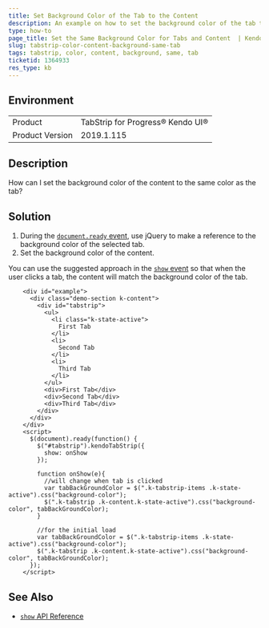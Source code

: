 ```yaml
---
title: Set Background Color of the Tab to the Content
description: An example on how to set the background color of the tab to the content.
type: how-to
page_title: Set the Same Background Color for Tabs and Content  | Kendo UI TabStrip for jQuery
slug: tabstrip-color-content-background-same-tab
tags: tabstrip, color, content, background, same, tab
ticketid: 1364933
res_type: kb
---
```


## Environment

<table>
 <tr>
  <td>Product</td>
  <td>TabStrip for Progress® Kendo UI®</td>
 </tr>
  <td>Product Version</td>
  <td>2019.1.115</td>
 </tr>
</table>

## Description

How can I set the background color of the content to the same color as the tab?

## Solution

1. During the [`document.ready` event](http://learn.jquery.com/using-jquery-core/document-ready/), use jQuery to make a reference to the background color of the selected tab.  
1. Set the background color of the content.

You can use the suggested approach in the [`show` event](https://docs.telerik.com/kendo-ui/api/javascript/ui/tabstrip/events/show) so that when the user clicks a tab, the content will match the background color of the tab.

```dojo
    <div id="example">
      <div class="demo-section k-content">
        <div id="tabstrip">
          <ul>
            <li class="k-state-active">
              First Tab
            </li>
            <li>
              Second Tab
            </li>
            <li>
              Third Tab
            </li>
          </ul>
          <div>First Tab</div>
          <div>Second Tab</div>
          <div>Third Tab</div>
        </div>
      </div>
    </div>
    <script>
      $(document).ready(function() {
        $("#tabstrip").kendoTabStrip({
          show: onShow
        });

        function onShow(e){
          //will change when tab is clicked
          var tabBackGroundColor = $(".k-tabstrip-items .k-state-active").css("background-color");
          $(".k-tabstrip .k-content.k-state-active").css("background-color", tabBackGroundColor);
        }

        //for the initial load
        var tabBackGroundColor = $(".k-tabstrip-items .k-state-active").css("background-color");
        $(".k-tabstrip .k-content.k-state-active").css("background-color", tabBackGroundColor);
      });
    </script>
```

## See Also

* [`show` API Reference](https://docs.telerik.com/kendo-ui/api/javascript/ui/tabstrip/events/show)
